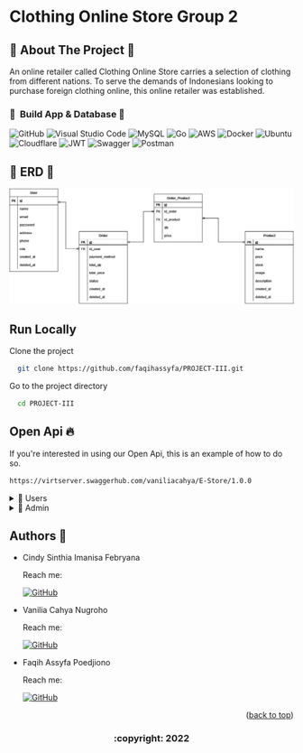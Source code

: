 # Clothing Online Store Group 2

<!-- ABOUT THE PROJECT -->

## 👗 About The Project 👕

An online retailer called Clothing Online Store carries a selection of clothing from different nations. To serve the demands of Indonesians looking to purchase foreign clothing online, this online retailer was established.

</details>   
       
### 💄 &nbsp;Build App & Database 💍
![GitHub](https://img.shields.io/badge/github-%23121011.svg?style=for-the-badge&logo=github&logoColor=white)
![Visual Studio Code](https://img.shields.io/badge/Visual%20Studio%20Code-0078d7.svg?style=for-the-badge&logo=visual-studio-code&logoColor=white)
![MySQL](https://img.shields.io/badge/mysql-%2300f.svg?style=for-the-badge&logo=mysql&logoColor=white)
![Go](https://img.shields.io/badge/go-%2300ADD8.svg?style=for-the-badge&logo=go&logoColor=white)
![AWS](https://img.shields.io/badge/AWS-%23FF9900.svg?style=for-the-badge&logo=amazon-aws&logoColor=white)
![Docker](https://img.shields.io/badge/docker-%230db7ed.svg?style=for-the-badge&logo=docker&logoColor=white)
![Ubuntu](https://img.shields.io/badge/Ubuntu-E95420?style=for-the-badge&logo=ubuntu&logoColor=white)
![Cloudflare](https://img.shields.io/badge/Cloudflare-F38020?style=for-the-badge&logo=Cloudflare&logoColor=white)
![JWT](https://img.shields.io/badge/JWT-black?style=for-the-badge&logo=JSON%20web%20tokens)
![Swagger](https://img.shields.io/badge/-Swagger-%23Clojure?style=for-the-badge&logo=swagger&logoColor=white)
![Postman](https://img.shields.io/badge/Postman-FF6C37?style=for-the-badge&logo=postman&logoColor=white)

## 👚 ERD 👒

<img src="ERD4.drawio.png">

## Run Locally

Clone the project

```bash
  git clone https://github.com/faqihassyfa/PROJECT-III.git
```

Go to the project directory

```bash
  cd PROJECT-III
```

## Open Api 🔥

If you're interested in using our Open Api, this is an example of how to do so.

```bash
https://virtserver.swaggerhub.com/vaniliacahya/E-Store/1.0.0
```

<div>
      <details>
<summary>👶 Users</summary>
  
  <!---
  | Command | Description |
| --- | --- |
  --->
  
This is an explanation of the Users section's CRUD method.
 
<div>
  
| Feature User | Endpoint | Param | JWT Token | Function |
| --- | --- | --- | --- | --- |
| GET | /users  | - | YES | Users obtain their account information in this form.  |
| POST | /users | - | NO | This is how users register their account |
| Delete | /users | - | YES | Delete user account |
| PUT | /users | - | YES | Update user account |
| GET | /login | - | NO | This is how users log in. |

</details>

       
<div>
      <details>
<summary>🦊 Admin</summary>
  
  <!---
  | Command | Description |
| --- | --- |
  --->
  
Several commands make use of admin features, as shown below.
 
<div>
  
| Feature Admin | Endpoint | Param | JWT Token | Function |
| --- | --- | --- | --- | --- |
| PUT | /admins/:productid  | ID Product | YES | Update Product data |
| DELETE| /admins/:productid | ID Product | YES | Delete Product |
| POST | /admins | - | YES | Create product |
| GET | /admins | - | YES | Displaying recently posted products |
| GET | /admins/history | - | YES | show the order history for existing orders |

</details>   

## Authors 👑

- Cindy Sinthia Imanisa Febryana
       
  Reach me:

  [![GitHub](https://img.shields.io/badge/Cindy05-shintia-%23121011.svg?style=for-the-badge&logo=github&logoColor=white)](https://github.com/Cindy05-shintia)

- Vanilia Cahya Nugroho
       
  Reach me:

  [![GitHub](https://img.shields.io/badge/vaniliacahya-%23121011.svg?style=for-the-badge&logo=github&logoColor=white)](https://github.com/vaniliacahya)
  
- Faqih Assyfa Poedjiono
       
  Reach me:

  [![GitHub](https://img.shields.io/badge/faqihassyfa-%23121011.svg?style=for-the-badge&logo=github&logoColor=red)](https://github.com/faqihassyfa)

       
 <p align="right">(<a href="#top">back to top</a>)</p>
<h3>
<p align="center">:copyright: 2022 </p>
</h3>
<!-- end -->

